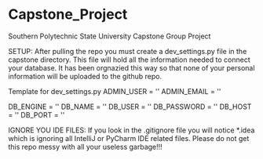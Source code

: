 Capstone_Project
================

Southern Polytechnic State University Capstone Group Project

SETUP:
After pulling the repo you must create a dev_settings.py file in the capstone directory. This file will hold all the information needed to connect your database. It has been orgnazied this way so that none of your personal information will be uploaded to the github repo.

Template for dev_settings.py
ADMIN_USER = ''
ADMIN_EMAIL = ''

DB_ENGINE = ''
DB_NAME = ''
DB_USER = ''
DB_PASSWORD = ''
DB_HOST = ''
DB_PORT = ''



IGNORE YOU IDE FILES:
If you look in the .gitignore file you will notice *.idea which is ignoring all IntelliJ or PyCharm IDE related files. Please do not get this repo messy with all your useless garbage!!!


